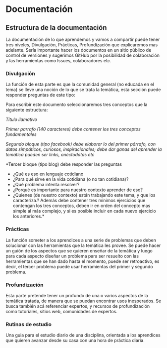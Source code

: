 # Documentación

## Estructura de la documentación
La documentación de lo que aprendemos y vamos a compartir puede tener tres
niveles, Divulgación, Prácticas, Profundización que explicaremos mas adelante.
Sería importante hacer los documentos en un sitio público de control de
versiones y sugerimos GitHub por la posibilidad de colaboración y las
herramientas como Issues, colaboradores etc.

### Divulgación
La función de esta parte es que la comunidad general (no educada en el tema)
se lleve una noción de lo que se trata la temática, esta sección puede
responder  preguntas de este tipo:


Para escribir este documento seleccionaremos tres conceptos que  la siguiente
estructura:

*Título llamativo*

*Primer parrafo (140 caracteres) debe contener los tres conceptos fundamentales*

*Segundo bloque (tipo facebook) debe elaborar lo del primer párrafo, con datos
simpáticos, curiosos, inspiracionales; debe dar ganas del aprender la temática
pueden ser links, anéctodotas etc*

*Tercer bloque (tipo blog) debe responder las preguntas
* ¿Qué es eso en lenguaje cotidiano
* ¿Para qué sirve en la vida cotidiana (o no tan cotidiana)?
* ¿Qué problema intenta resolver?
* ¿Porqué es importante para nuestro contexto aprender de eso?
* ¿Quienes (de nuestro contexto) están trabajando este tema, y que los
caracteriza.?
Además debe contener tres mínimos ejercicios que contengan los tres conceptos,
deben ir en orden del concepto mas simple al más complejo, y si es posible incluir
en cada nuevo ejercicio los anteriores.*



### Prácticas
La función someter a los aprendices a una serie de problemas que deben solucionar
con las herramientas que la temática les provee.
Se puede hacer un guión de los aspectos que se quieren enseñar de la temática
y luego para cada aspecto diseñar un problema para ser resuelto con las
herramientas que se han dado hasta el momento, puede ser retroactivo,
es decir, el tercer problema puede usar herramientas del primer y segundo
problema.

### Profundización
Esta parte pretende tener un profundo de una o varios aspectos de la temática
tratada, de manera que se puedan encontrar usos inesperados.
Se busca también acá referenciar expertos, y recursos de profundización como
tutoriales, sitios web, comunidades de expertos.

### Rutinas de estudio
Una guia para el estudio diario de una disciplina, orientada a los aprendices que 
quieren avanzar desde su casa con una hora de práctica diaria.



